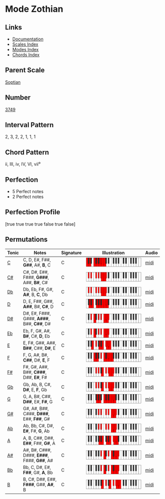 # Mode Zothian

## Links

- [Documentation](index.md)
- [Scales Index](Scales.md)
- [Modes Index](Modes.md)
- [Chords Index](Chords.md)

## Parent Scale

[Soptian](ScaleSoptian.md)

## Number

[3749](https://ianring.com/musictheory/scales/3749)

## Interval Pattern

2, 3, 2, 2, 1, 1, 1

## Chord Pattern

ii, III, iv, IV, VI, vii⁰

## Perfection

- 5 Perfect notes
- 2 Perfect notes

## Perfection Profile

[true true true true false true false]

## Permutations

| Tonic | Notes | Signature | Illustration | Audio |
|-------|-------|-----------|--------------|-------|
| [C](ModeCNaturalZothian.md) | C, D, E#, F##, **G##**, A#, **B**, C | C | ![CNaturalZothian](ModeCNaturalZothian.png) | [midi](https://github.com/edipermadi/music/blob/main/docs/ModeCNaturalZothian.mid?raw=true) |
| [C#](ModeCSharpZothian.md) | C#, D#, E##, F###, **G###**, A##, **B#**, C# | C | ![CSharpZothian](ModeCSharpZothian.png) | [midi](https://github.com/edipermadi/music/blob/main/docs/ModeCSharpZothian.mid?raw=true) |
| [Db](ModeDFlatZothian.md) | Db, Eb, F#, G#, **A#**, B, **C**, Db | C | ![DFlatZothian](ModeDFlatZothian.png) | [midi](https://github.com/edipermadi/music/blob/main/docs/ModeDFlatZothian.mid?raw=true) |
| [D](ModeDNaturalZothian.md) | D, E, F##, G##, **A##**, B#, **C#**, D | C | ![DNaturalZothian](ModeDNaturalZothian.png) | [midi](https://github.com/edipermadi/music/blob/main/docs/ModeDNaturalZothian.mid?raw=true) |
| [D#](ModeDSharpZothian.md) | D#, E#, F###, G###, **A###**, B##, **C##**, D# | C | ![DSharpZothian](ModeDSharpZothian.png) | [midi](https://github.com/edipermadi/music/blob/main/docs/ModeDSharpZothian.mid?raw=true) |
| [Eb](ModeEFlatZothian.md) | Eb, F, G#, A#, **B#**, C#, **D**, Eb | C | ![EFlatZothian](ModeEFlatZothian.png) | [midi](https://github.com/edipermadi/music/blob/main/docs/ModeEFlatZothian.mid?raw=true) |
| [E](ModeENaturalZothian.md) | E, F#, G##, A##, **B##**, C##, **D#**, E | C | ![ENaturalZothian](ModeENaturalZothian.png) | [midi](https://github.com/edipermadi/music/blob/main/docs/ModeENaturalZothian.mid?raw=true) |
| [F](ModeFNaturalZothian.md) | F, G, A#, B#, **C##**, D#, **E**, F | C | ![FNaturalZothian](ModeFNaturalZothian.png) | [midi](https://github.com/edipermadi/music/blob/main/docs/ModeFNaturalZothian.mid?raw=true) |
| [F#](ModeFSharpZothian.md) | F#, G#, A##, B##, **C###**, D##, **E#**, F# | C | ![FSharpZothian](ModeFSharpZothian.png) | [midi](https://github.com/edipermadi/music/blob/main/docs/ModeFSharpZothian.mid?raw=true) |
| [Gb](ModeGFlatZothian.md) | Gb, Ab, B, C#, **D#**, E, **F**, Gb | C | ![GFlatZothian](ModeGFlatZothian.png) | [midi](https://github.com/edipermadi/music/blob/main/docs/ModeGFlatZothian.mid?raw=true) |
| [G](ModeGNaturalZothian.md) | G, A, B#, C##, **D##**, E#, **F#**, G | C | ![GNaturalZothian](ModeGNaturalZothian.png) | [midi](https://github.com/edipermadi/music/blob/main/docs/ModeGNaturalZothian.mid?raw=true) |
| [G#](ModeGSharpZothian.md) | G#, A#, B##, C###, **D###**, E##, **F##**, G# | C | ![GSharpZothian](ModeGSharpZothian.png) | [midi](https://github.com/edipermadi/music/blob/main/docs/ModeGSharpZothian.mid?raw=true) |
| [Ab](ModeAFlatZothian.md) | Ab, Bb, C#, D#, **E#**, F#, **G**, Ab | C | ![AFlatZothian](ModeAFlatZothian.png) | [midi](https://github.com/edipermadi/music/blob/main/docs/ModeAFlatZothian.mid?raw=true) |
| [A](ModeANaturalZothian.md) | A, B, C##, D##, **E##**, F##, **G#**, A | C | ![ANaturalZothian](ModeANaturalZothian.png) | [midi](https://github.com/edipermadi/music/blob/main/docs/ModeANaturalZothian.mid?raw=true) |
| [A#](ModeASharpZothian.md) | A#, B#, C###, D###, **E###**, F###, **G##**, A# | C | ![ASharpZothian](ModeASharpZothian.png) | [midi](https://github.com/edipermadi/music/blob/main/docs/ModeASharpZothian.mid?raw=true) |
| [Bb](ModeBFlatZothian.md) | Bb, C, D#, E#, **F##**, G#, **A**, Bb | C | ![BFlatZothian](ModeBFlatZothian.png) | [midi](https://github.com/edipermadi/music/blob/main/docs/ModeBFlatZothian.mid?raw=true) |
| [B](ModeBNaturalZothian.md) | B, C#, D##, E##, **F###**, G##, **A#**, B | C | ![BNaturalZothian](ModeBNaturalZothian.png) | [midi](https://github.com/edipermadi/music/blob/main/docs/ModeBNaturalZothian.mid?raw=true) |
